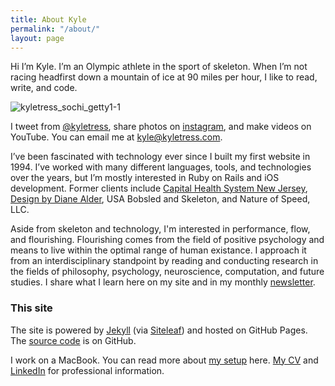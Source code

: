 ```yaml
---
title: About Kyle
permalink: "/about/"
layout: page
---
```


Hi I’m Kyle. I’m an Olympic athlete in the sport of skeleton. When I’m not racing headfirst down a mountain of ice at 90 miles per hour, I like to read, write, and code.

![kyletress_sochi_getty1-1](/uploads/kyletress_sochi_getty1-1.jpg)

I tweet from [@kyletress](http://www.twitter.com/kyletress), share photos on [instagram](http://www.instagram.com/kyletress), and make videos on YouTube. You can email me at [kyle@kyletress.com](mailto:kyle@kyletress.com).

I’ve been fascinated with technology ever since I built my first website in 1994. I’ve worked with many different languages, tools, and technologies over the years, but I’m mostly interested in Ruby on Rails and iOS development. Former clients include [Capital Health System New Jersey](http://www.capitalhealth.org), [Design by Diane Alder](http://www.designbydianealder.com), USA Bobsled and Skeleton, and Nature of Speed, LLC.

Aside from skeleton and technology, I'm interested in performance, flow, and flourishing. Flourishing comes from the field of positive psychology and means to live within the optimal range of human existance. I approach it from an interdisciplinary standpoint by reading and conducting research in the fields of philosophy, psychology, neuroscience, computation, and future studies. I share what I learn here on my site and in my monthly [newsletter](/newsletter).

### This site
The site is powered by [Jekyll](http://jekyllrb.com) (via [Siteleaf](http://www.siteleaf.com)) and hosted on GitHub Pages. The [source code](http://www.github.com/kyletress/kyletress.com) is on GitHub.

I work on a MacBook. You can read more about [my setup](/the-setup) here. [My CV](/about/cv) and [LinkedIn](http://www.linkedin.com/in/kyletress) for professional information.
